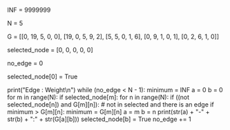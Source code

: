 INF = 9999999

N = 5

G = [[0, 19, 5, 0, 0],
     [19, 0, 5, 9, 2],
     [5, 5, 0, 1, 6],
     [0, 9, 1, 0, 1],
     [0, 2, 6, 1, 0]]

selected_node = [0, 0, 0, 0, 0]

no_edge = 0

selected_node[0] = True


print("Edge : Weight\n")
while (no_edge < N - 1):
    minimum = INF
    a = 0
    b = 0
    for m in range(N):
        if selected_node[m]:
            for n in range(N):
                if ((not selected_node[n]) and G[m][n]):
                    # not in selected and there is an edge
                    if minimum > G[m][n]:
                        minimum = G[m][n]
                        a = m
                        b = n
    print(str(a) + "-" + str(b) + ":" + str(G[a][b]))
    selected_node[b] = True
    no_edge += 1

